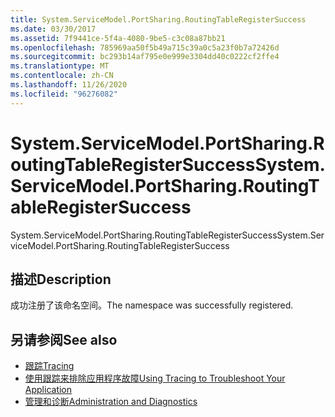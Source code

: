 ```yaml
---
title: System.ServiceModel.PortSharing.RoutingTableRegisterSuccess
ms.date: 03/30/2017
ms.assetid: 7f9441ce-5f4a-4080-9be5-c3c08a87bb21
ms.openlocfilehash: 785969aa50f5b49a715c39a0c5a23f0b7a72426d
ms.sourcegitcommit: bc293b14af795e0e999e3304dd40c0222cf2ffe4
ms.translationtype: MT
ms.contentlocale: zh-CN
ms.lasthandoff: 11/26/2020
ms.locfileid: "96276082"
---
```

# <a name="systemservicemodelportsharingroutingtableregistersuccess"></a><span data-ttu-id="9cf5b-102">System.ServiceModel.PortSharing.RoutingTableRegisterSuccess</span><span class="sxs-lookup"><span data-stu-id="9cf5b-102">System.ServiceModel.PortSharing.RoutingTableRegisterSuccess</span></span>

<span data-ttu-id="9cf5b-103">System.ServiceModel.PortSharing.RoutingTableRegisterSuccess</span><span class="sxs-lookup"><span data-stu-id="9cf5b-103">System.ServiceModel.PortSharing.RoutingTableRegisterSuccess</span></span>  
  
## <a name="description"></a><span data-ttu-id="9cf5b-104">描述</span><span class="sxs-lookup"><span data-stu-id="9cf5b-104">Description</span></span>  

 <span data-ttu-id="9cf5b-105">成功注册了该命名空间。</span><span class="sxs-lookup"><span data-stu-id="9cf5b-105">The namespace was successfully registered.</span></span>  
  
## <a name="see-also"></a><span data-ttu-id="9cf5b-106">另请参阅</span><span class="sxs-lookup"><span data-stu-id="9cf5b-106">See also</span></span>

- [<span data-ttu-id="9cf5b-107">跟踪</span><span class="sxs-lookup"><span data-stu-id="9cf5b-107">Tracing</span></span>](index.md)
- [<span data-ttu-id="9cf5b-108">使用跟踪来排除应用程序故障</span><span class="sxs-lookup"><span data-stu-id="9cf5b-108">Using Tracing to Troubleshoot Your Application</span></span>](using-tracing-to-troubleshoot-your-application.md)
- [<span data-ttu-id="9cf5b-109">管理和诊断</span><span class="sxs-lookup"><span data-stu-id="9cf5b-109">Administration and Diagnostics</span></span>](../index.md)
